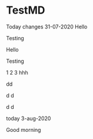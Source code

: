 # TestMD
Today changes 31-07-2020
Hello

Testing

Hello

Testing

1
2
3
hhh

dd

d
d

d
d

today 3-aug-2020

Good morning
